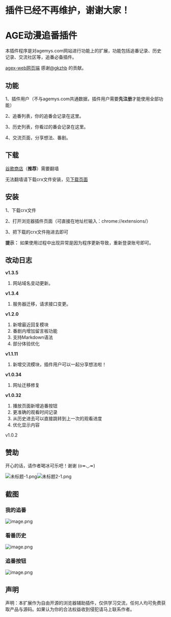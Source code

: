 # 插件已经不再维护，谢谢大家！



























# AGE动漫追番插件
本插件程序是对agemys.com网站进行功能上的扩展，功能包括追番记录、历史记录、交流社区等，追番必备插件。

[agex-web网页端](http://agex.gkzhb.tk/) 感谢[@gkzhb](https://github.com/gkzhb/agex-web) 的贡献。
## 功能
1、插件用户（不与agemys.com共通数据，插件用户需要**先注册**才能使用全部功能）

2、追番列表，你的追番会记录在这里。

3、历史列表，你看过的番会记录在这里。

4、交流页面，分享想法、番剧。

## 下载
[谷歌商店](https://chrome.google.com/webstore/detail/llpmceedcmcimdoejmfiifnlbjfnhlck)（**推荐**）需要翻墙

无法翻墙请下载crx文件安装，见[下载页面](https://github.com/leeggco/agefans_ex/releases)

## 安装

1、下载crx文件

2、打开浏览器插件页面（可直接在地址栏输入：chrome://extensions/）

3、把下载的crx文件拖进去即可

**提示：** 如果使用过程中出现异常是因为程序更新导致，重新登录账号即可。

## 改动日志
**v1.3.5** 
1. 网站域名变动更新。

**v1.3.4** 
1. 服务器迁移，请求接口变更。

**v1.2.0** 
1. 新增最近回复模块
2. 番剧内增加留言板功能
3. 支持Markdown语法
4. 部分体验优化

**v1.1.11** 
1. 新增交流模块，插件用户可以一起分享想法啦！

**v1.0.34** 
1. 网址迁移修复

**v1.0.32**
1. 播放页面新增追番按钮
2. 更准确的观看时间记录
3. 从历史进去可以直接跳转到上一次的观看进度
4. 优化显示内容

v1.0.2 

## 赞助

开心的话，请作者喝冰可乐吧！谢谢 (o≖◡≖)

![未标题-1.png](https://i.loli.net/2020/06/18/xl2PujGQ8hSNofR.png)![未标题2-1.png](https://i.loli.net/2020/06/18/McHCBzaKlFrjTON.png)

## 截图
### 我的追番
![image.png](https://i.loli.net/2020/06/15/lEAdS3Xxi8YgB9Q.png)
### 看番历史
![image.png](https://i.loli.net/2020/06/15/sSbdAqzKw9uZXMp.png)
### 追番按钮
![image.png](https://i.loli.net/2020/06/15/gm6aH8FXRfAzyrJ.png)


## 声明
声明：本扩展作为自由开源的浏览器辅助插件，仅供学习交流，任何人均可免费获取产品与源码。如果认为你的合法权益收到侵犯请马上联系作者。
